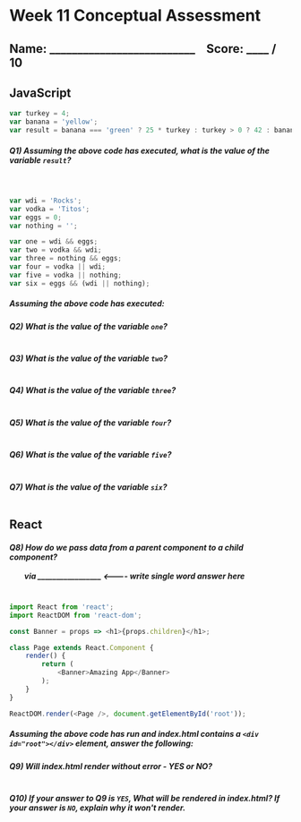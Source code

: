 # Week 11 Conceptual Assessment
## Name: __________________________ &nbsp;&nbsp;&nbsp;Score:  ____ / 10

## JavaScript

```js
var turkey = 4;
var banana = 'yellow';
var result = banana === 'green' ? 25 * turkey : turkey > 0 ? 42 : banana;
```

##### Q1) Assuming the above code has executed, what is the value of the variable `result`?<br><br><br>

```js
var wdi = 'Rocks';
var vodka = 'Titos';
var eggs = 0;
var nothing = '';

var one = wdi && eggs;
var two = vodka && wdi;
var three = nothing && eggs;
var four = vodka || wdi;
var five = vodka || nothing;
var six = eggs && (wdi || nothing);
```
##### Assuming the above code has executed:

##### Q2) What is the value of the variable `one`?<br><br>

##### Q3) What is the value of the variable `two`?<br><br>

##### Q4) What is the value of the variable `three`?<br><br>

##### Q5) What is the value of the variable `four`?<br><br>

##### Q6) What is the value of the variable `five`?<br><br>

##### Q7) What is the value of the variable `six`?<br><br>





## React 

##### Q8) How do we pass data from a parent component to a child component?<br><br>&nbsp;&nbsp;&nbsp;&nbsp;&nbsp;&nbsp;&nbsp;&nbsp;**via _________________** <---- write single word answer here<br><br>

```js
import React from 'react';
import ReactDOM from 'react-dom';

const Banner = props => <h1>{props.children}</h1>;

class Page extends React.Component {
	render() {
		return (
			<Banner>Amazing App</Banner>
		);
	}
}

ReactDOM.render(<Page />, document.getElementById('root'));
```

##### Assuming the above code has run and _index.html_ contains a `<div id="root"></div>` element, answer the following:

##### Q9) Will _index.html_ render without error - YES or NO?<br><br>

##### Q10) If your answer to Q9 is `YES`, What will be rendered in _index.html_? If your answer is `NO`, explain why it won't render. 





